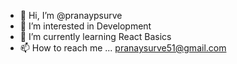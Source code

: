 - 👋 Hi, I’m @pranaypsurve
- 👀 I’m interested in Development
- 🌱 I’m currently learning React Basics
- 📫 How to reach me ... pranaysurve51@gmail.com

<!---
pranaypsurve/pranaypsurve is a ✨ special ✨ repository because its `README.md` (this file) appears on your GitHub profile.
You can click the Preview link to take a look at your changes.
--->
